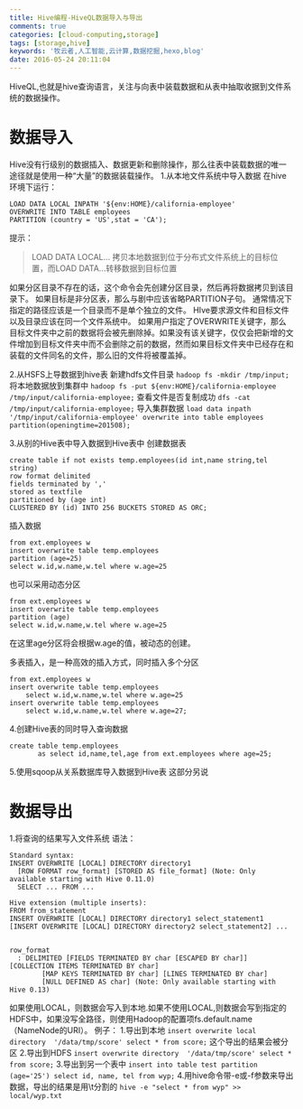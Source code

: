 ```yaml
---
title: Hive编程-HiveQL数据导入与导出
comments: true
categories: [cloud-computing,storage]
tags: [storage,hive]
keywords: '牧云者,人工智能,云计算,数据挖掘,hexo,blog'
date: 2016-05-24 20:11:04
---
```


HiveQL,也就是hive查询语言，关注与向表中装载数据和从表中抽取收据到文件系统的数据操作。
<!--more-->
# 数据导入
Hive没有行级别的数据插入、数据更新和删除操作，那么往表中装载数据的唯一途径就是使用一种“大量”的数据装载操作。
1.从本地文件系统中导入数据
在hive环境下运行：
```
LOAD DATA LOCAL INPATH '${env:HOME}/california-employee'
OVERWRITE INTO TABLE employees
PARTITION (country = 'US',stat = 'CA');
```
提示：
> LOAD DATA LOCAL... 拷贝本地数据到位于分布式文件系统上的目标位置，而LOAD DATA...转移数据到目标位置

如果分区目录不存在的话，这个命令会先创建分区目录，然后再将数据拷贝到该目录下。
如果目标是非分区表，那么与剧中应该省略PARTITION子句。
通常情况下指定的路径应该是一个目录而不是单个独立的文件。
HIve要求源文件和目标文件以及目录应该在同一个文件系统中。
如果用户指定了OVERWRITE关键字，那么目标文件夹中之前的数据将会被先删除掉。如果没有该关键字，仅仅会把新增的文件增加到目标文件夹中而不会删除之前的数据，然而如果目标文件夹中已经存在和装载的文件同名的文件，那么旧的文件将被覆盖掉。

2.从HSFS上导数据到hive表
新建hdfs文件目录
`hadoop fs -mkdir /tmp/input;`
将本地数据放到集群中
`hadoop fs -put ${env:HOME}/california-employee /tmp/input/california-employee;`
查看文件是否复制成功
`dfs -cat /tmp/input/california-employee;`
导入集群数据
`load data inpath '/tmp/input/california-employee' overwrite into table employees partition(openingtime=201508);`

3.从别的Hive表中导入数据到Hive表中
创建数据表
```
create table if not exists temp.employees(id int,name string,tel string)
row format delimited
fields terminated by ','
stored as textfile
partitioned by (age int)
CLUSTERED BY (id) INTO 256 BUCKETS STORED AS ORC;
```
插入数据
```
from ext.employees w
insert overwrite table temp.employees
partition (age=25)
select w.id,w.name,w.tel where w.age=25
```
也可以采用动态分区
```
from ext.employees w
insert overwrite table temp.employees
partition (age)
select w.id,w.name,w.tel where w.age=25
```
在这里age分区将会根据w.age的值，被动态的创建。

多表插入，是一种高效的插入方式，同时插入多个分区
```
from ext.employees w
insert overwrite table temp.employees
    select w.id,w.name,w.tel where w.age=25
insert overwrite table temp.employees
    select w.id,w.name,w.tel where w.age=27;
```

4.创建Hive表的同时导入查询数据

```
create table temp.employees
       as select id,name,tel,age from ext.employees where age=25;
```

5.使用sqoop从关系数据库导入数据到Hive表
这部分另说

# 数据导出
1.将查询的结果写入文件系统
语法：
```
Standard syntax:
INSERT OVERWRITE [LOCAL] DIRECTORY directory1
  [ROW FORMAT row_format] [STORED AS file_format] (Note: Only available starting with Hive 0.11.0)
  SELECT ... FROM ...

Hive extension (multiple inserts):
FROM from_statement
INSERT OVERWRITE [LOCAL] DIRECTORY directory1 select_statement1
[INSERT OVERWRITE [LOCAL] DIRECTORY directory2 select_statement2] ...


row_format
  : DELIMITED [FIELDS TERMINATED BY char [ESCAPED BY char]] [COLLECTION ITEMS TERMINATED BY char]
        [MAP KEYS TERMINATED BY char] [LINES TERMINATED BY char]
        [NULL DEFINED AS char] (Note: Only available starting with Hive 0.13)
```
如果使用LOCAL，则数据会写入到本地.如果不使用LOCAL,则数据会写到指定的HDFS中，如果没写全路径，则使用Hadoop的配置项fs.default.name （NameNode的URI）。
例子：
1.导出到本地
`insert overwrite local directory  '/data/tmp/score' select * from score;`
这个导出的结果会被分区
2.导出到HDFS
`insert overwrite directory  '/data/tmp/score' select * from score;`
3.导出到另一个表中
`insert into table test partition (age='25') select id, name, tel from wyp;`
4.用hive命令带-e或-f参数来导出数据，导出的结果是用\t分割的
`hive -e "select * from wyp" >> local/wyp.txt`
